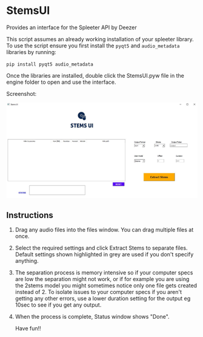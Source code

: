 # StemsUI
Provides an interface for the Spleeter API by Deezer




This script assumes an already working installation of your spleeter library. To use the script ensure you first install the `pyqt5` and `audio_metadata` libraries by running:

`pip install pyqt5 audio_metadata`

Once the libraries are installed, double click the StemsUI.pyw file in the engine folder to open and use the interface. 


Screenshot:

![](window.JPG)

## Instructions

1. Drag any audio files into the files window. You can drag multiple files at once. 
2. Select the required settings and click Extract Stems to separate files. Default settings shown highlighted in grey are used if you don't specify anything.
3. The separation process is memory intensive so if your computer specs are low the separation might not work, or if for example you are using the 2stems model you might sometimes notice only one file gets created instead of 2. To isolate issues to your computer specs if you aren't getting any other errors, use a lower duration setting for the output eg 10sec to see if you get any output.
4. When the process is complete, Status window shows "Done". 

    Have fun!!
